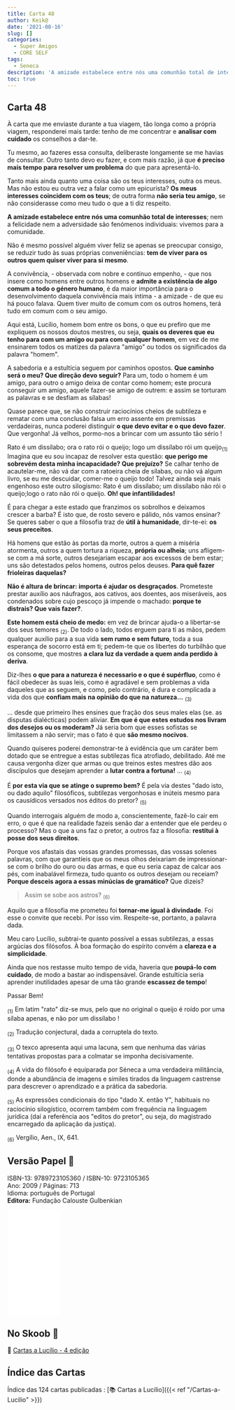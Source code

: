 ```yaml
---
title: Carta 48
author: Keik@
date: '2021-08-16'
slug: []
categories:
  - Super Amigos
  - CORE SELF
tags:
  - Seneca
description: 'A amizade estabelece entre nós uma comunhão total de interesses'
toc: true
---
```


## Carta 48 

À carta que me enviaste durante a tua viagem, tão longa como a própria viagem, responderei mais tarde: tenho de me concentrar e **analisar com cuidado** os conselhos a dar-te.

Tu mesmo, ao fazeres essa consulta, deliberaste longamente se me havias de consultar. Outro tanto devo eu fazer, e com mais razão, já que **é preciso mais tempo para resolver um problema** do que para apresentá-lo. 

Tanto mais ainda quanto uma coisa são os teus interesses, outra os meus. Mas não estou eu outra vez a falar como um epicurista? **Os meus interesses coincidem com os teus**; de outra forma **não seria teu amigo**, se não considerasse como meu tudo o que a ti diz respeito. 

**A amizade estabelece entre nós uma comunhão total de interesses**; nem a felicidade nem a adversidade são fenómenos individuais: vivemos para a comunidade. 

Não é mesmo possível alguém viver feliz se apenas se preocupar consigo, se reduzir tudo às suas próprias conveniências: **tem de viver para os outros quem quiser viver para si mesmo**.

A convivência, - observada com nobre e contínuo empenho, - que nos insere como homens entre outros homens e **admite a existência de algo comum a todo o género humano**, é da maior importância para o desenvolvimento daquela convivência mais íntima - a amizade - de que eu há pouco falava. Quem tiver muito de comum com os outros homens, terá tudo em comum com o seu amigo.

Aqui está, Lucílio, homem bom entre os bons, o que eu prefiro que me expliquem os nossos doutos mestres, ou seja, **quais os deveres que eu tenho para com um amigo ou para com qualquer homem**, em vez de me ensinarem todos os matizes da palavra "amigo" ou todos os significados da palavra "homem". 

A sabedoria e a estultícia seguem por caminhos opostos. **Que caminho será o meu? Que direção devo seguir?** Para um, todo o homem é um amigo, para outro o amigo deixa de contar como homem; este procura conseguir um amigo, aquele fazer-se amigo de outrem: e assim se torturam as palavras e se desfiam as sílabas!

Quase parece que, se não construir raciocínios cheios de subtileza e rematar com uma conclusão falsa um erro assente em premissas verdadeiras, nunca poderei distinguir **o que devo evitar e o que devo fazer**. Que vergonha! Já velhos, pormo-nos a brincar com um assunto tão sério !

Rato é um dissílabo; ora o rato rói o queijo; logo um dissílabo rói um queijo<sub>(1)</sub> Imagina que eu sou incapaz de resolver esta questão: **que perigo me sobrevém desta minha incapacidade? Que prejuízo?** Se calhar tenho de acautelar-me, não vá dar com a ratoeira cheia de sílabas, ou não vá algum livro, se eu me descuidar, comer-me o queijo todo! Talvez ainda seja mais engenhoso este outro silogismo: Rato é um dissílabo; um dissílabo não rói o queijo;logo o rato não rói o queijo. **Oh! que infantilidades!**

É para chegar a este estado que franzimos os sobrolhos e deixamos crescer a barba? É isto que, de rosto severo e pálido, nós vamos ensinar? Se queres saber o que a filosofia traz de **útil à humanidade**, dir-te-ei: **os seus preceitos**.

Há homens que estão às portas da morte, outros a quem a miséria atormenta, outros a quem tortura a riqueza, **própria ou alheia**; uns afligem-se com a má sorte, outros desejariam escapar aos excessos de bem estar; uns são detestados pelos homens, outros pelos deuses. **Para quê fazer frioleiras daquelas?** 

**Não é altura de brincar: importa é ajudar os desgraçados**. Prometeste prestar auxílio aos náufragos, aos cativos, aos doentes, aos miseráveis, aos condenados sobre cujo pescoço já impende o machado: **porque te distrais? Que vais fazer?**.

**Este homem está cheio de medo:** em vez de brincar ajuda-o a libertar-se dos seus temores <sub>(2)</sub>. De todo o lado, todos erguem para ti as mãos, pedem qualquer auxílio para a sua vida **sem rumo e sem futuro**, toda a sua esperança de socorro está em ti; pedem-te que os libertes do turbilhão que os consome, que mostres **a clara luz da verdade a quem anda perdido à deriva**.


Diz-lhes **o que para a natureza é necessario e o que é supérfluo**, como é fácil obedecer às suas leis, como é agradável e sem problemas a vida daqueles que as seguem, e como, pelo contrário, é dura e complicada a vida dos que **confiam mais na opinião do que na natureza...** <sub>(3)</sub>


... desde que primeiro lhes ensines que fração dos seus males elas (se. as disputas dialécticas) podem aliviar. **Em que é que estes estudos nos livram dos desejos ou os moderam?** Já seria bom que esses sofistas se limitassem a não servir; mas o fato é que **são mesmo nocivos**.

Quando quiseres poderei demonstrar-te à evidência que um caráter bem dotado que se entregue a estas subtilezas fica atrofiado, debilitado. Até me causa vergonha dizer que armas ou que treinos estes mestres dão aos discípulos que desejam aprender a **lutar contra a fortuna!** ... <sub>(4)</sub>

É **por esta via que se atinge o supremo bem?** É pela via destes "dado isto, ou dado aquilo" filosóficos, subtilezas vergonhosas e inúteis mesmo para os causídicos versados nos éditos do pretor? <sub>(5)</sub>

Quando interrogais alguém de modo a, conscientemente, fazê-lo cair em erro, o que é que na realidade fazeis senão dar a entender que ele perdeu o processo? Mas o que a uns faz o pretor, a outros faz a filosofia: **restitui à posse dos seus direitos**.

Porque vos afastais das vossas grandes promessas, das vossas solenes palavras, com que garantíeis que os meus olhos deixariam de impressionar-se com o brilho do ouro ou das armas, e que eu seria capaz de calcar aos pés, com inabalável firmeza, tudo quanto os outros desejam ou receiam? **Porque desceis agora a essas minúcias de gramático?** Que dizeis?

> Assim se sobe aos astros?  <sub>(6)</sub>

Aquilo que a filosofia me prometeu foi **tornar-me igual à divindade**. Foi esse o convite que recebi. Por isso vim.
Respeite-se, portanto, a palavra dada.

Meu caro Lucílio, subtrai-te quanto possível a essas subtilezas, a essas argúcias dos filósofos. À boa formação do espírito convém a **clareza e a simplicidade**. 

Ainda que nos restasse muito tempo de vida, haveria que **poupá-lo com cuidado**, de modo a bastar ao indispensável. Grande estultícia seria aprender inutilidades apesar de uma tão grande **escassez de tempo**!

Passar Bem!



<sub>(1)</sub>  Em latim "rato" diz-se mus, pelo que no original o queijo é roído por uma sílaba apenas, e não por um dissílabo !  

<sub>(2)</sub> Tradução conjectural, dada a corruptela do texto.  

<sub>(3)</sub>   O texco apresenta aqui uma lacuna, sem que nenhuma das várias tentativas propostas para a colmatar se imponha decisivamente.  

<sub>(4)</sub> A vida do filósofo é equiparada por Séneca a uma verdadeira militância, donde a abundância de imagens e símiles tirados da linguagem castrense para
descrever o aprendizado e a prática da sabedoria.  

<sub>(5)</sub>  As expressões condicionais do tipo "dado X. então Y", habituais no raciocínio silogístico, ocorrem também com frequência na linguagem jurídica (daí a referência aos "editos do pretor", ou seja, do magistrado encarregado da aplicação  da justiça).

<sub>(6)</sub>  Vergílio, Aen., IX, 641.


## Versão Papel :book:

ISBN-13: 9789723105360 / ISBN-10: 9723105365  
Ano: 2009 / Páginas: 713  
Idioma: português de Portugal   
**Editora:** Fundação Calouste Gulbenkian

<iframe style="width:120px;height:240px;" marginwidth="0" marginheight="0" scrolling="no" frameborder="0" src="//ws-na.amazon-adsystem.com/widgets/q?ServiceVersion=20070822&OneJS=1&Operation=GetAdHtml&MarketPlace=BR&source=ac&ref=tf_til&ad_type=product_link&tracking_id=mundodekeika-20&marketplace=amazon&amp;region=BR&placement=9723105365&asins=9723105365&linkId=fb8dc16224bc0c2b7943ec769c5b5905&show_border=true&link_opens_in_new_window=true&price_color=333333&title_color=0066c0&bg_color=ffffff">
    </iframe>


## No Skoob :eagle:

:book: [Cartas a Lucílio - 4 edição](https://www.skoob.com.br/cartas-a-lucilio-37684ed41245.html)


## Índice das Cartas

Índice das 124 cartas publicadas : [📚 Cartas a Lucílio]({{< ref "/Cartas-a-Lucilio" >}})
